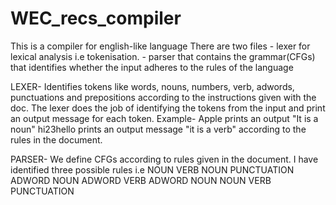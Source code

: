 # WEC_recs_compiler
This is a compiler for english-like language
There are two files - lexer for lexical analysis i.e tokenisation.
                    - parser that contains the grammar(CFGs) that identifies whether the input adheres to the rules of the language

LEXER-
Identifies tokens like words, nouns, numbers, verb, adwords, punctuations and prepositions according to the instructions given with the doc.
The lexer does the job of identifying the tokens from the input and print an output message for each token.
Example-
Apple prints an output "It is a noun"
hi23hello prints an output message "it is a verb" according to the rules in the document.

PARSER-
We define CFGs according to rules given in the document.
I have identified three possible rules i.e 
NOUN VERB NOUN PUNCTUATION 
ADWORD NOUN ADWORD VERB ADWORD NOUN
NOUN VERB PUNCTUATION
